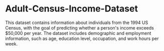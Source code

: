 # Adult-Census-Income-Dataset
This dataset contains information about individuals from the 1994 US Census, with the goal of predicting whether a person's income exceeds $50,000 per year. The dataset includes demographic and employment information, such as age, education level, occupation, and work hours per week.
